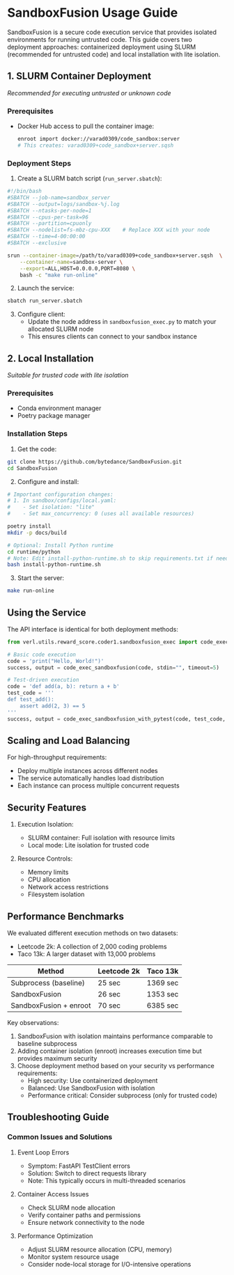 # SandboxFusion Usage Guide

SandboxFusion is a secure code execution service that provides isolated environments for running untrusted code. This guide covers two deployment approaches: containerized deployment using SLURM (recommended for untrusted code) and local installation with lite isolation.

## 1. SLURM Container Deployment
*Recommended for executing untrusted or unknown code*

### Prerequisites
- Docker Hub access to pull the container image:
  ```bash
  enroot import docker://varad0309/code_sandbox:server
  # This creates: varad0309+code_sandbox+server.sqsh
  ```

### Deployment Steps

1. Create a SLURM batch script (`run_server.sbatch`):
```bash
#!/bin/bash
#SBATCH --job-name=sandbox_server
#SBATCH --output=logs/sandbox-%j.log
#SBATCH --ntasks-per-node=1
#SBATCH --cpus-per-task=96
#SBATCH --partition=cpuonly
#SBATCH --nodelist=fs-mbz-cpu-XXX    # Replace XXX with your node
#SBATCH --time=4-00:00:00
#SBATCH --exclusive

srun --container-image=/path/to/varad0309+code_sandbox+server.sqsh  \
    --container-name=sandbox-server \
    --export=ALL,HOST=0.0.0.0,PORT=8080 \
    bash -c "make run-online"
```

2. Launch the service:
```bash
sbatch run_server.sbatch
```

3. Configure client:
   - Update the node address in `sandboxfusion_exec.py` to match your allocated SLURM node
   - This ensures clients can connect to your sandbox instance

## 2. Local Installation
*Suitable for trusted code with lite isolation*

### Prerequisites
- Conda environment manager
- Poetry package manager

### Installation Steps

1. Get the code:
```bash
git clone https://github.com/bytedance/SandboxFusion.git 
cd SandboxFusion
```

2. Configure and install:
```bash
# Important configuration changes:
# 1. In sandbox/configs/local.yaml:
#    - Set isolation: "lite"
#    - Set max_concurrency: 0 (uses all available resources)

poetry install
mkdir -p docs/build

# Optional: Install Python runtime
cd runtime/python
# Note: Edit install-python-runtime.sh to skip requirements.txt if needed
bash install-python-runtime.sh
```

3. Start the server:
```bash
make run-online
```

## Using the Service

The API interface is identical for both deployment methods:

```python
from verl.utils.reward_score.coder1.sandboxfusion_exec import code_exec_sandboxfusion

# Basic code execution
code = 'print("Hello, World!")'
success, output = code_exec_sandboxfusion(code, stdin="", timeout=5)

# Test-driven execution
code = 'def add(a, b): return a + b'
test_code = '''
def test_add():
    assert add(2, 3) == 5
'''
success, output = code_exec_sandboxfusion_with_pytest(code, test_code, timeout=5)
```

## Scaling and Load Balancing

For high-throughput requirements:
- Deploy multiple instances across different nodes
- The service automatically handles load distribution
- Each instance can process multiple concurrent requests

## Security Features

1. Execution Isolation:
   - SLURM container: Full isolation with resource limits
   - Local mode: Lite isolation for trusted code

2. Resource Controls:
   - Memory limits
   - CPU allocation
   - Network access restrictions
   - Filesystem isolation

## Performance Benchmarks

We evaluated different execution methods on two datasets:
- Leetcode 2k: A collection of 2,000 coding problems
- Taco 13k: A larger dataset with 13,000 problems

| Method | Leetcode 2k | Taco 13k |
|--------|------------|-----------|
| Subprocess (baseline) | 25 sec | 1369 sec |
| SandboxFusion | 26 sec | 1353 sec |
| SandboxFusion + enroot | 70 sec | 6385 sec |

Key observations:
1. SandboxFusion with isolation maintains performance comparable to baseline subprocess
2. Adding container isolation (enroot) increases execution time but provides maximum security
3. Choose deployment method based on your security vs performance requirements:
   - High security: Use containerized deployment
   - Balanced: Use SandboxFusion with isolation
   - Performance critical: Consider subprocess (only for trusted code)

## Troubleshooting Guide

### Common Issues and Solutions

1. Event Loop Errors
   - Symptom: FastAPI TestClient errors
   - Solution: Switch to direct requests library
   - Note: This typically occurs in multi-threaded scenarios

2. Container Access Issues
   - Check SLURM node allocation
   - Verify container paths and permissions
   - Ensure network connectivity to the node

3. Performance Optimization
   - Adjust SLURM resource allocation (CPU, memory)
   - Monitor system resource usage
   - Consider node-local storage for I/O-intensive operations
